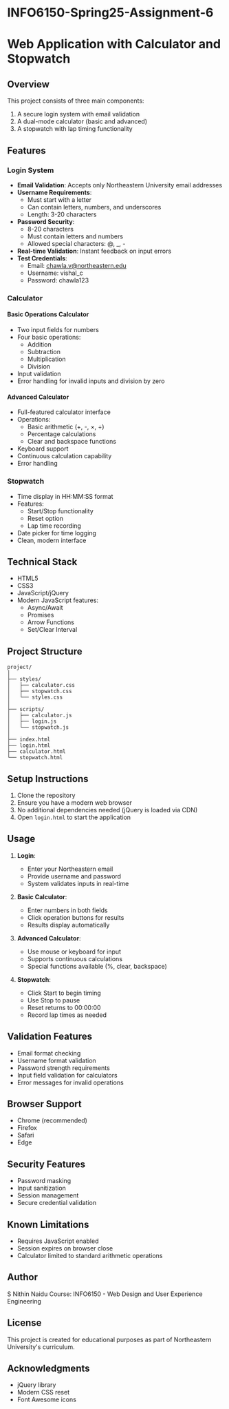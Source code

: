 # INFO6150-Spring25-Assignment-6
# Web Application with Calculator and Stopwatch

## Overview
This project consists of three main components:
1. A secure login system with email validation
2. A dual-mode calculator (basic and advanced)
3. A stopwatch with lap timing functionality

## Features

### Login System
- **Email Validation**: Accepts only Northeastern University email addresses
- **Username Requirements**:
  - Must start with a letter
  - Can contain letters, numbers, and underscores
  - Length: 3-20 characters
- **Password Security**:
  - 8-20 characters
  - Must contain letters and numbers
  - Allowed special characters: @, _, -
- **Real-time Validation**: Instant feedback on input errors
- **Test Credentials**:
  - Email: chawla.v@northeastern.edu
  - Username: vishal_c
  - Password: chawla123

### Calculator
#### Basic Operations Calculator
- Two input fields for numbers
- Four basic operations:
  - Addition
  - Subtraction
  - Multiplication
  - Division
- Input validation
- Error handling for invalid inputs and division by zero

#### Advanced Calculator
- Full-featured calculator interface
- Operations:
  - Basic arithmetic (+, -, ×, ÷)
  - Percentage calculations
  - Clear and backspace functions
- Keyboard support
- Continuous calculation capability
- Error handling

### Stopwatch
- Time display in HH:MM:SS format
- Features:
  - Start/Stop functionality
  - Reset option
  - Lap time recording
- Date picker for time logging
- Clean, modern interface

## Technical Stack
- HTML5
- CSS3
- JavaScript/jQuery
- Modern JavaScript features:
  - Async/Await
  - Promises
  - Arrow Functions
  - Set/Clear Interval

## Project Structure
```
project/
│
├── styles/
│   ├── calculator.css
│   ├── stopwatch.css
│   └── styles.css
│
├── scripts/
│   ├── calculator.js
│   ├── login.js
│   └── stopwatch.js
│
├── index.html
├── login.html
├── calculator.html
└── stopwatch.html
```

## Setup Instructions
1. Clone the repository
2. Ensure you have a modern web browser
3. No additional dependencies needed (jQuery is loaded via CDN)
4. Open `login.html` to start the application

## Usage
1. **Login**:
   - Enter your Northeastern email
   - Provide username and password
   - System validates inputs in real-time

2. **Basic Calculator**:
   - Enter numbers in both fields
   - Click operation buttons for results
   - Results display automatically

3. **Advanced Calculator**:
   - Use mouse or keyboard for input
   - Supports continuous calculations
   - Special functions available (%, clear, backspace)

4. **Stopwatch**:
   - Click Start to begin timing
   - Use Stop to pause
   - Reset returns to 00:00:00
   - Record lap times as needed

## Validation Features
- Email format checking
- Username format validation
- Password strength requirements
- Input field validation for calculators
- Error messages for invalid operations

## Browser Support
- Chrome (recommended)
- Firefox
- Safari
- Edge

## Security Features
- Password masking
- Input sanitization
- Session management
- Secure credential validation

## Known Limitations
- Requires JavaScript enabled
- Session expires on browser close
- Calculator limited to standard arithmetic operations

## Author
S Nithin Naidu
Course: INFO6150 - Web Design and User Experience Engineering

## License
This project is created for educational purposes as part of Northeastern University's curriculum.

## Acknowledgments
- jQuery library
- Modern CSS reset
- Font Awesome icons